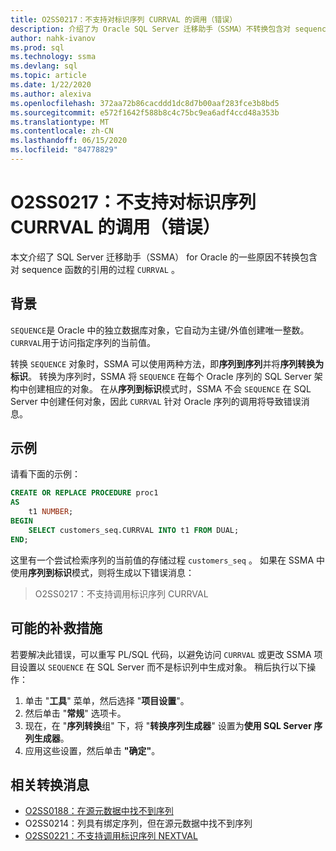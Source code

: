 ```yaml
---
title: O2SS0217：不支持对标识序列 CURRVAL 的调用（错误）
description: 介绍了为 Oracle SQL Server 迁移助手（SSMA）不转换包含对 sequence CURRVAL 函数引用的过程的一些原因。
author: nahk-ivanov
ms.prod: sql
ms.technology: ssma
ms.devlang: sql
ms.topic: article
ms.date: 1/22/2020
ms.author: alexiva
ms.openlocfilehash: 372aa72b86cacddd1dc8d7b00aaf283fce3b8bd5
ms.sourcegitcommit: e572f1642f588b8c4c75bc9ea6adf4ccd48a353b
ms.translationtype: MT
ms.contentlocale: zh-CN
ms.lasthandoff: 06/15/2020
ms.locfileid: "84778829"
---
```

# <a name="o2ss0217-call-to-identity-sequence-currval-not-supported-error"></a>O2SS0217：不支持对标识序列 CURRVAL 的调用（错误）

本文介绍了 SQL Server 迁移助手（SSMA） for Oracle 的一些原因不转换包含对 sequence 函数的引用的过程 `CURRVAL` 。

## <a name="background"></a>背景

`SEQUENCE`是 Oracle 中的独立数据库对象，它自动为主键/外值创建唯一整数。 `CURRVAL`用于访问指定序列的当前值。

转换 `SEQUENCE` 对象时，SSMA 可以使用两种方法，即**序列到序列**并将**序列转换为标识**。 转换为序列时，SSMA 将 `SEQUENCE` 在每个 Oracle 序列的 SQL Server 架构中创建相应的对象。 在从**序列到标识**模式时，SSMA 不会 `SEQUENCE` 在 SQL Server 中创建任何对象，因此 `CURRVAL` 针对 Oracle 序列的调用将导致错误消息。

## <a name="example"></a>示例

请看下面的示例：

```sql
CREATE OR REPLACE PROCEDURE proc1
AS
    t1 NUMBER;
BEGIN
    SELECT customers_seq.CURRVAL INTO t1 FROM DUAL;
END;
```

这里有一个尝试检索序列的当前值的存储过程 `customers_seq` 。 如果在 SSMA 中使用**序列到标识**模式，则将生成以下错误消息：

> O2SS0217：不支持调用标识序列 CURRVAL

## <a name="possible-remedies"></a>可能的补救措施

若要解决此错误，可以重写 PL/SQL 代码，以避免访问 `CURRVAL` 或更改 SSMA 项目设置以 `SEQUENCE` 在 SQL Server 而不是标识列中生成对象。 稍后执行以下操作：

1. 单击 "**工具**" 菜单，然后选择 "**项目设置**"。
2. 然后单击 "**常规**" 选项卡。
3. 现在，在 "**序列转换**组" 下，将 "**转换序列生成器**" 设置为**使用 SQL Server 序列生成器**。
4. 应用这些设置，然后单击 **"确定"**。

## <a name="related-conversion-messages"></a>相关转换消息

* [O2SS0188：在源元数据中找不到序列](o2ss0188.md)
* O2SS0214：列具有绑定序列，但在源元数据中找不到序列
* [O2SS0221：不支持调用标识序列 NEXTVAL](o2ss0221.md)
